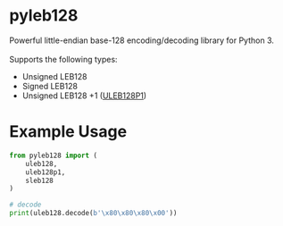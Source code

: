 # pyleb128
Powerful little-endian base-128 encoding/decoding library for Python 3.
</br>
</br>
Supports the following types:
* Unsigned LEB128
* Signed LEB128
* Unsigned LEB128 +1 ([ULEB128P1](https://source.android.com/docs/core/runtime/dex-format#leb128))

# Example Usage
```python
from pyleb128 import (
    uleb128,
    uleb128p1, 
    sleb128
)

# decode
print(uleb128.decode(b'\x80\x80\x80\x00'))

```